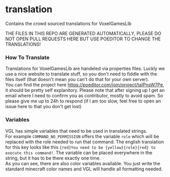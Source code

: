# translation
Contains the crowd sourced translations for VoxelGamesLib

THE FILES IN THIS REPO ARE GENERATED AUTOMATICALLY, PLEASE DO NOT OPEN PULL REQUESTS HERE BUT USE POEDITOR TO CHANGE THE TRANSLATIONS!

### How To Translate
Translations for VoxelGamesLib are handeled via properties files. Luckly we use a nice website to translate stuff, so you don't need to fiddle with the files itself (that doesn't mean you can't do that for your own server).  
You can find the project here https://poeditor.com/join/project/taIPnsW7Pe, it should be pretty self explanitory. Please note that after signing up I get an email where I need to confirm you as contributor, mostly to avoid spam. So please give me up to 24h to respond (if I am too slow, feel free to open an issue here to that you don't get lost)   


### Variables
VGL has simple variables that need to be used in translated strings.  
For example `COMMAND_NO_PERMISSION` offers the variable `role` which will be replaced with the role needed to run that command. The english translation for this key looks like this `{red}You need to be {yellow}{role}{red} to execute this command!`. The variable can be placed everywhere in the string, but it has to be there exactly one time.  
As you can see, there are also color variables available. You just write the standard minecraft color names and VGL will handle all formatting needed.
